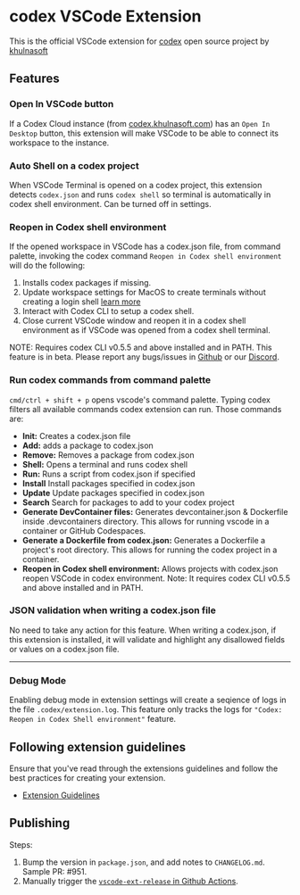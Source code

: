 # codex VSCode Extension

This is the official VSCode extension for [codex](https://github.com/khulnasoft/codex) open source project by [khulnasoft](https://www.khulnasoft)

## Features

### Open In VSCode button

If a Codex Cloud instance (from [codex.khulnasoft.com](https://codex.khulnasoft.com)) has an `Open In Desktop` button, this extension will make VSCode to be able to connect its workspace to the instance.

### Auto Shell on a codex project

When VSCode Terminal is opened on a codex project, this extension detects `codex.json` and runs `codex shell` so terminal is automatically in codex shell environment. Can be turned off in settings.

### Reopen in Codex shell environment

If the opened workspace in VSCode has a codex.json file, from command palette, invoking the codex command `Reopen in Codex shell environment` will do the following:

1. Installs codex packages if missing.
2. Update workspace settings for MacOS to create terminals without creating a login shell [learn more](https://code.visualstudio.com/docs/terminal/profiles#_why-are-there-duplicate-paths-in-the-terminals-path-environment-variable-andor-why-are-they-reversed-on-macos)
3. Interact with Codex CLI to setup a codex shell.
4. Close current VSCode window and reopen it in a codex shell environment as if VSCode was opened from a codex shell terminal.

NOTE: Requires codex CLI v0.5.5 and above
  installed and in PATH. This feature is in beta. Please report any bugs/issues in [Github](https://github.com/khulnasoft/codex) or our [Discord](https://discord.gg/khulnasoft).

### Run codex commands from command palette

`cmd/ctrl + shift + p` opens vscode's command palette. Typing codex filters all available commands codex extension can run. Those commands are:

- **Init:** Creates a codex.json file
- **Add:** adds a package to codex.json
- **Remove:** Removes a package from codex.json
- **Shell:** Opens a terminal and runs codex shell
- **Run:** Runs a script from codex.json if specified
- **Install** Install packages specified in codex.json
- **Update** Update packages specified in codex.json
- **Search** Search for packages to add to your codex project
- **Generate DevContainer files:** Generates devcontainer.json & Dockerfile inside .devcontainers directory. This allows for running vscode in a container or GitHub Codespaces.
- **Generate a Dockerfile from codex.json:** Generates a Dockerfile a project's root directory. This allows for running the codex project in a container.
- **Reopen in Codex shell environment:** Allows projects with codex.json
  reopen VSCode in codex environment. Note: It requires codex CLI v0.5.5 and above
  installed and in PATH.

### JSON validation when writing a codex.json file

No need to take any action for this feature. When writing a codex.json, if this extension is installed, it will validate and highlight any disallowed fields or values on a codex.json file.

---

### Debug Mode

Enabling debug mode in extension settings will create a seqience of logs in the file `.codex/extension.log`. This feature only tracks the logs for `"Codex: Reopen in Codex Shell environment"` feature.

## Following extension guidelines

Ensure that you've read through the extensions guidelines and follow the best practices for creating your extension.

- [Extension Guidelines](https://code.visualstudio.com/api/references/extension-guidelines)

## Publishing

Steps:

1. Bump the version in `package.json`, and add notes to `CHANGELOG.md`. Sample PR: #951.
2. Manually trigger the [`vscode-ext-release` in Github Actions](https://github.com/khulnasoft/codex/actions/workflows/vscode-ext-release.yaml).
